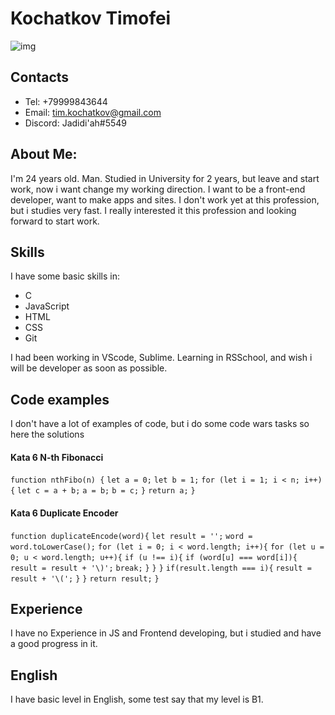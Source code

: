 # __Kochatkov Timofei__
![img](/rsschool-cv/images/6htn2oFOkcA.jpg)
## Contacts 
* Tel: +79999843644
* Email: tim.kochatkov@gmail.com
* Discord: Jadidi'ah#5549
## About Me:
I'm 24 years old. Man. Studied in University for 2 years, but leave and start work, now i want change my working direction.
I want to be a front-end developer, want to make apps and sites.
I don't work yet at this profession, but i studies very fast. I really interested it this profession and looking forward to start work.
## Skills
I have some basic skills in:
* C
* JavaScript
* HTML
* CSS
* Git

I had been working in VScode, Sublime.
Learning in RSSchool, and wish i will be developer as soon as possible.
## Code examples
I don't have a lot of examples of code, but i do some code wars tasks so here the solutions 
#### Kata 6 N-th Fibonacci
`function nthFibo(n) {`
  `let a = 0;`
  `let b = 1;`
  `for (let i = 1; i < n; i++) {`
    `let c = a + b;`
    `a = b;`
    `b = c;`
  `}`
  `return a;`
`}`
#### Kata 6 Duplicate Encoder
`function duplicateEncode(word){`
  `let result = '';`
  `word = word.toLowerCase();`
  `for (let i = 0; i < word.length; i++){`
    `for (let u = 0; u < word.length; u++){`
      `if (u !== i){`
        `if (word[u] === word[i]){`
          `result = result + '\)';`
          `break;`
        `}`
      `}`
    `}`
    `if(result.length === i){`
      `result = result + '\(';`
    `}`
  `}`
  `return result;`
`}`
## Experience
I have no Experience in JS and Frontend developing, but i studied and have a good progress in it.
## English
I have basic level in English, some test say that my level is B1.
